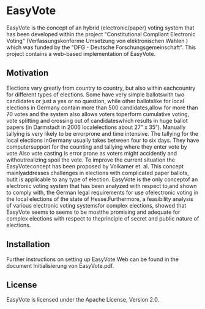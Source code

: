 # EasyVote
EasyVote is the concept of an hybrid (electronic/paper) voting system that has been developed within the project "Constitutional Compliant Electronic Voting" (Verfassungskonforme Umsetzung von elektronischen Wahlen ) which was funded by the "DFG - Deutsche Forschungsgemeinschaft". This project contains a web-based implementation of EasyVote.

## Motivation
Elections vary greatly from country to country, but also within eachcountry for different types of elections. Some have very simple ballotswith two candidates or just a yes or no question, while other ballotslike for local elections in Germany contain more than 500 candidates,allow for more than 70 votes and the system also allows voters toperform cumulative voting, vote splitting and crossing out of candidateswhich results in huge ballot papers (in Darmstadt in 2006 localelections about 27” x 35”). Manually tallying is very likely to be errorprone and time intensive. The tallying for the local elections inGermany usually takes between four to six days. They have computersupport for the counting and tallying where they enter vote by vote.Also vote casting is error prone as voters might accidently and withoutrealizing spoil the vote. To improve the current situation the EasyVoteconcept has been proposed by Volkamer et. al. This concept mainlyaddresses challenges in elections with complicated paper ballots, butit is applicable to any type of election. EasyVote is the only conceptof an electronic voting system that has been analyzed with respect to,and shown to comply with, the German legal requirements for use ofelectronic voting in the local elections of the state of Hesse.Furthermore, a feasibility analysis of various electronic voting systemsfor complex elections, showed that EasyVote seems to seems to be mostthe promising and adequate for complex elections with respect to theprinciple of secret and public nature of elections.

## Installation
Further instructions on setting up EasyVote Web can be found in the document Initialisierung von EasyVote.pdf.

## License
EasyVote is licensed under the Apache License, Version 2.0.
